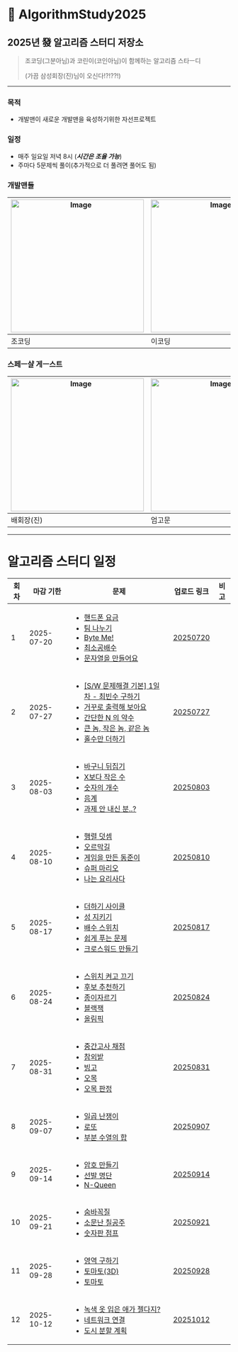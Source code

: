# 🚀 AlgorithmStudy2025

## 2025년 發 알고리즘 스터디 저장소

> 조코딩(그분아님)과 코린이(코인아님)이 함께하는 알고리즘 스타ㅡ디
>
> (가끔 삼성회장(진)님이 오신다!?!??!)

---

### 목적

- 개발맨이 새로운 개발맨을 육성하기위한 자선프로젝트

### 일정

- 매주 일요일 저녁 8시 (***시간은 조율 가능***)
- 주마다 5문제씩 풀이(추가적으로 더 풀려면 풀어도 됨)

### 개발맨들

| <img width="300" height="300" alt="Image" src="https://github.com/user-attachments/assets/785f01ec-0dfb-483e-9206-043a52c31051" /> | <img width="300" height="300" alt="Image" src="https://github.com/user-attachments/assets/b67a8db5-207b-433d-af5f-cd97de86e143" /> |
| ---------------------------------------------------------------------------------------------------------------------------------- | ---------------------------------------------------------------------------------------------------------------------------------- |
| 조코딩                                                                                                                             | 이코딩                                                                                                                             |

### 스페ㅡ샬 게ㅡ스트

| <img width="300" height="300" alt="Image" src="https://github.com/user-attachments/assets/0aa964cb-4230-436a-96c3-fe716ca7256a" /> | <img width="300" height="300" alt="Image" src="https://github.com/user-attachments/assets/60ebf593-d8ac-44c4-918e-170e2cde9b0e" /> |
| ---------------------------------------------------------------------------------------------------------------------------------- | ---------------------------------------------------------------------------------------------------------------------------------- |
| 배회장(진)                                                                                                                         | 엄고문                                                                                                                             |

---

# 알고리즘 스터디 일정
<table>
  <thead>
      <tr>
          <th>회차</th>
          <th>마감 기한</th>
          <th>문제</th>
          <th>업로드 링크</th>
          <th>비고</th>
      </tr>
  </thead>
  <tbody>
      <!-- 문제 추가 영역-->
        <tr>
            <td>1</td>
            <td>2025-07-20</td>
            <td>
                <ul>
                    <li>
                        <a href="https://www.acmicpc.net/problem/1267">핸드폰 요금</a>
                    </li>
                    <li>
                        <a href="https://www.acmicpc.net/problem/13866">팀 나누기</a>
                    </li>
                    <li>
                        <a href="https://www.acmicpc.net/problem/15182">Byte Me!</a>
                    </li>                
                    <li>
                        <a href="https://www.acmicpc.net/problem/1934">최소공배수</a>
                    </li>                
                    <li>
                        <a href="https://www.acmicpc.net/problem/32297">문자열을 만들어요</a>
                    </li>                
                </ul>
            </td>
            <td>
                <a href="./20250720/">20250720</a>
            </td>
            <td></td>
        </tr>
        <tr>
            <td>2</td>
            <td>2025-07-27</td>
            <td>
                <ul>
                    <li>
                        <a href="https://swexpertacademy.com/main/code/problem/problemDetail.do?contestProbId=AV13zo1KAAACFAYh&categoryId=AV13zo1KAAACFAYh&categoryType=CODE&problemTitle=1204&orderBy=FIRST_REG_DATETIME&selectCodeLang=ALL&select-1=&pageSize=10&pageIndex=1">[S/W 문제해결 기본] 1일차 - 최빈수 구하기</a>
                    </li>
                    <li>
                        <a href="https://swexpertacademy.com/main/code/problem/problemDetail.do?contestProbId=AV2gbY0qAAQBBAS0&categoryId=AV2gbY0qAAQBBAS0&categoryType=CODE&problemTitle=1545&orderBy=FIRST_REG_DATETIME&selectCodeLang=ALL&select-1=&pageSize=10&pageIndex=1">거꾸로 출력해 보아요</a>
                    </li>
                    <li>
                        <a href="https://swexpertacademy.com/main/code/problem/problemDetail.do?contestProbId=AV5PhcWaAKIDFAUq&categoryId=AV5PhcWaAKIDFAUq&categoryType=CODE&problemTitle=1933&orderBy=FIRST_REG_DATETIME&selectCodeLang=ALL&select-1=&pageSize=10&pageIndex=1">간단한 N 의 약수</a>
                    </li>                
                    <li>
                        <a href="https://swexpertacademy.com/main/code/problem/problemDetail.do?contestProbId=AV5QQ6qqA40DFAUq&categoryId=AV5QQ6qqA40DFAUq&categoryType=CODE&problemTitle=2070&orderBy=FIRST_REG_DATETIME&selectCodeLang=ALL&select-1=&pageSize=10&pageIndex=1">큰 놈, 작은 놈, 같은 놈</a>
                    </li>                
                    <li>
                        <a href="https://swexpertacademy.com/main/code/problem/problemDetail.do?contestProbId=AV5QSEhaA5sDFAUq&categoryId=AV5QSEhaA5sDFAUq&categoryType=CODE&problemTitle=2072&orderBy=FIRST_REG_DATETIME&selectCodeLang=ALL&select-1=&pageSize=10&pageIndex=1">홀수만 더하기</a>
                    </li>                
                </ul>
            </td>
            <td>
                <a href="./20250727/">20250727</a>
            </td>
            <td></td>
        </tr>
        <tr>
            <td>3</td>
            <td>2025-08-03</td>
            <td>
                <ul>
                    <li>
                        <a href="https://www.acmicpc.net/problem/10811">바구니 뒤집기</a>
                    </li>
                    <li>
                        <a href="https://www.acmicpc.net/problem/10871">X보다 작은 수</a>
                    </li>
                    <li>
                        <a href="https://www.acmicpc.net/problem/2577">숫자의 개수</a>
                    </li>
                    <li>
                        <a href="https://www.acmicpc.net/problem/2920">음계</a>
                    </li>
                    <li>
                        <a href="https://www.acmicpc.net/problem/5597">과제 안 내신 분..?</a>
                    </li>                                                       
                </ul>
            </td>
            <td>
                <a href="./20250803/">20250803</a>
            </td>
            <td></td>
        </tr>
        <tr>
            <td>4</td>
            <td>2025-08-10</td>
            <td>
                <ul>
                    <li>
                        <a href="https://www.acmicpc.net/problem/2738">행렬 덧셈</a>
                    </li>
                    <li>
                        <a href="https://www.acmicpc.net/problem/2846">오르막길</a>
                    </li>
                    <li>
                        <a href="https://www.acmicpc.net/problem/2847">게임을 만든 동준이</a>
                    </li>
                    <li>
                        <a href="https://www.acmicpc.net/problem/2851">슈퍼 마리오</a>
                    </li>
                    <li>
                        <a href="https://www.acmicpc.net/problem/2953">나는 요리사다</a>
                    </li>                                        
                </ul>
            </td>
            <td>
                <a href="./20250810/">20250810</a>
            </td>
            <td></td>
        </tr>
        <tr>
            <td>5</td>
            <td>2025-08-17</td>
            <td>
                <ul>
                    <li>
                        <a href="https://www.acmicpc.net/problem/1110">더하기 사이클</a>
                    </li>
                    <li>
                        <a href="https://www.acmicpc.net/problem/1236">성 지키기</a>
                    </li>
                    <li>
                        <a href="https://www.acmicpc.net/problem/12927">배수 스위치</a>
                    </li>
                    <li>
                        <a href="https://www.acmicpc.net/problem/1292">쉽게 푸는 문제</a>
                    </li>
                    <li>
                        <a href="https://www.acmicpc.net/problem/2804">크로스워드 만들기</a>
                    </li>                    
                </ul>
            </td>
            <td>
                 <a href="./20250817/">20250817</a>
            </td>
            <td></td>
        </tr>
        <tr>
            <td>6</td>
            <td>2025-08-24</td>
            <td>
                <ul>
                    <li>
                        <a href="https://www.acmicpc.net/problem/1244">스위치 켜고 끄기</a>
                    </li>
                    <li>
                        <a href="https://www.acmicpc.net/problem/1713">후보 추천하기</a>
                    </li>
                    <li>
                        <a href="https://www.acmicpc.net/problem/2628">종이자르기</a>
                    </li>
                    <li>
                        <a href="https://www.acmicpc.net/problem/2798">블랙잭</a>
                    </li>
                    <li>
                        <a href="https://www.acmicpc.net/problem/8979">올림픽</a>
                    </li>                                    
                </ul>
            </td>
            <td>
                <a href="./20250824/">20250824</a>
            </td>
            <td></td>
        </tr>
        <tr>
            <td>7</td>
            <td>2025-08-31</td>
            <td>
                <ul>
                    <li>
                        <a href="https://www.acmicpc.net/problem/15702">중간고사 채점</a>
                    </li>
                    <li>
                        <a href="https://www.acmicpc.net/problem/2477">참외밭</a>
                    </li>
                    <li>
                        <a href="https://www.acmicpc.net/problem/2578">빙고</a>
                    </li>                
                    <li>
                        <a href="https://www.acmicpc.net/problem/2615">오목</a>
                    </li>
                    <li>
                        <a href="https://swexpertacademy.com/main/code/problem/problemDetail.do?contestProbId=AXaSUPYqPYMDFASQ&categoryId=AXaSUPYqPYMDFASQ&categoryType=CODE&problemTitle=11315&orderBy=FIRST_REG_DATETIME&selectCodeLang=ALL&select-1=&pageSize=10&pageIndex=1">오목 판정</a>
                    </li>                    
                </ul>
            </td>
            <td>
                <a href="./20250831/">20250831</a>
            </td>
            <td></td>
        </tr>
        <tr>
            <td>8</td>
            <td>2025-09-07</td>
            <td>
                <ul>
                    <li>
                        <a href="https://www.acmicpc.net/problem/2309">일곱 난쟁이</a>
                    </li>
                    <li>
                        <a href="https://www.acmicpc.net/problem/6603">로또</a>
                    </li>
                    <li>
                        <a href="https://swexpertacademy.com/main/code/problem/problemDetail.do?contestProbId=AV7IzvG6EksDFAXB&categoryId=AV7IzvG6EksDFAXB&categoryType=CODE&problemTitle=2817&orderBy=FIRST_REG_DATETIME&selectCodeLang=ALL&select-1=&pageSize=10&pageIndex=1">부분 수열의 합</a>
                    </li>                
                </ul>
            </td>
            <td>
                <a href="./20250907/">20250907</a>
            </td>
            <td></td>
        </tr>
        <tr>
            <td>9</td>
            <td>2025-09-14</td>
            <td>
                <ul>
                    <li>
                        <a href="https://www.acmicpc.net/problem/1759">암호 만들기</a>
                    </li>
                    <li>
                        <a href="https://www.acmicpc.net/problem/3980">선발 명단</a>
                    </li>
                    <li>
                        <a href="https://swexpertacademy.com/main/code/problem/problemDetail.do?contestProbId=AV7GKs06AU0DFAXB&categoryId=AV7GKs06AU0DFAXB&categoryType=CODE&problemTitle=2806&orderBy=FIRST_REG_DATETIME&selectCodeLang=ALL&select-1=&pageSize=10&pageIndex=1">N-Queen</a>
                    </li>
                </ul>
            </td>
            <td>
                <a href="./20250914/">20250914</a>
            </td>
            <td></td>
        </tr>
        <tr>
            <td>10</td>
            <td>2025-09-21</td>
            <td>
                <ul>
                    <li>
                        <a href="https://www.acmicpc.net/problem/1697">숨바꼭질</a>
                    </li>
                    <li>
                        <a href="https://www.acmicpc.net/problem/1941">소문난 칠공주</a>
                    </li>
                    <li>
                        <a href="https://www.acmicpc.net/problem/2210">숫자판 점프</a>
                    </li>                                    
                </ul>
            </td>
            <td>
                <a href="./20250921/">20250921</a>
            </td>
            <td></td>
        </tr>
        <tr>
            <td>11</td>
            <td>2025-09-28</td>
            <td>
                <ul>
                    <li>
                        <a href="https://www.acmicpc.net/problem/2583">영역 구하기</a>
                    </li>
                    <li>
                        <a href="https://www.acmicpc.net/problem/7569">토마토(3D)</a>
                    </li>
                    <li>
                        <a href="https://www.acmicpc.net/problem/7576">토마토</a>
                    </li>                                    
                </ul>
            </td>
            <td>
                <a href="./20250928/">20250928</a>
            </td>
            <td></td>
        </tr>
        <tr>
            <td>12</td>
            <td>2025-10-12</td>
            <td>
                <ul>
                    <li>
                        <a href="https://www.acmicpc.net/problem/4485">녹색 옷 입은 애가 젤다지?</a>
                    </li>
                    <li>
                        <a href="https://www.acmicpc.net/problem/1922">네트워크 연결</a>
                    </li>
                    <li>
                        <a href="https://www.acmicpc.net/problem/1647">도시 분할 계획</a>
                    </li>                                    
                </ul>
            </td>
            <td>
                <a href="./20251012/">20251012</a>
            </td>
            <td></td>
        </tr>        
      <!-- 복사용 탬플릿 -->
      <!--
      <tr>
          <td>-</td>
          <td>-</td>
          <td>
            <ul>
              <li>
                <a href="">-</a>
              </li>
              <li>
                <a href="">-</a>
              </li>
              <li>
                <a href="">-</a>
              </li>
            </ul>
          </td>
          <td>
            <a href="">-</a>
          </td>
          <td></td>
      </tr>
      -->
  </tbody>
</table>
